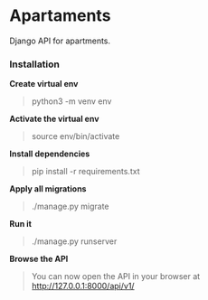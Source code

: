 # Apartaments
Django API for apartments.

### Installation

**Create virtual env**
> python3 -m venv env	

**Activate the virtual env**
> source env/bin/activate

**Install dependencies**
> pip install -r requirements.txt

**Apply all migrations**
> ./manage.py migrate

**Run it**
> ./manage.py runserver

**Browse the API**
> You can now open the API in your browser 
at http://127.0.0.1:8000/api/v1/
